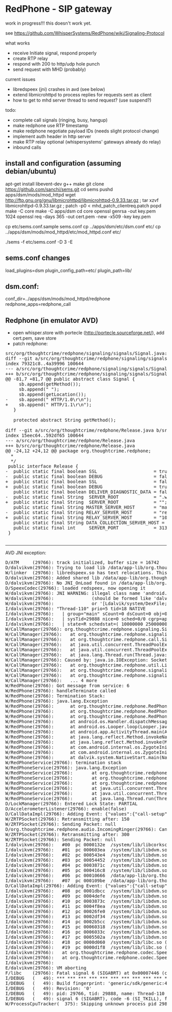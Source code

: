 # RedPhone - SIP gateway

work in progress!!! this doesn't work yet.

see https://github.com/WhisperSystems/RedPhone/wiki/Signaling-Protocol

what works
 * receive Initiate signal, respond properly
 * create RTP relay
 * respond with 200 to http/udp hole punch
 * send request with MHD (probably)
 
current issues
 * libredspeex (jni) crashes in avd (see below)
 * extend libmicrohttpd to process replies for requests sent as client
 * how to get to mhd server thread to send request? (use suspend?)

todo:
 * complete call signals (ringing, busy, hangup)
 * make redphone use RTP timestamp
 * make redphone negotiate payload IDs (needs slight protocol change)
 * implement auth header in http server
 * make RTP relay optional (whispersystems' gateways already do relay)
 * inbound calls
 
install and configuration (assuming debian/ubuntu)
--------------------------------------------------

  apt-get install libevent-dev g++ make
  git clone https://github.com/sanchi/sems.git
  cd sems
  pushd apps/dsm/mods/mod_httpd
  wget http://ftp.gnu.org/gnu/libmicrohttpd/libmicrohttpd-0.9.33.tar.gz ; tar xzvf libmicrohttpd-0.9.33.tar.gz ; patch -p0 < mhd_patch_clientreq.patch
  popd
  make -C core
  make -C apps/dsm
  cd core
  openssl genrsa -out key.pem 1024
  openssl req -days 365 -out cert.pem -new -x509 -key key.pem

  cp etc/sems.conf.sample sems.conf
  cp ../apps/dsm/etc/dsm.conf etc/
  cp ../apps/dsm/mods/mod_httpd/etc/mod_httpd.conf etc/

  ./sems -f etc/sems.conf -D 3 -E

sems.conf changes
-----------------
 load_plugins=dsm
 plugin_config_path=etc/
 plugin_path=lib/

dsm.conf:
--------
 conf_dir=../apps/dsm/mods/mod_httpd/redphone
 redphone_apps=redphone_call

Redphone (in emulator AVD)
--------------------------
- open whisper.store with portecle (http://portecle.sourceforge.net/), add cert.pem, save store
- patch redphone: 
<pre>
src/org/thoughtcrime/redphone/signaling/signals/Signal.java:
diff --git a/src/org/thoughtcrime/redphone/signaling/signals/Signal.java b/src/org/thoughtcrime/redphone/signaling/signals/Signal.java
index 79321c8..4a39996 100644
--- a/src/org/thoughtcrime/redphone/signaling/signals/Signal.java
+++ b/src/org/thoughtcrime/redphone/signaling/signals/Signal.java
@@ -81,7 +81,7 @@ public abstract class Signal {
     sb.append(getMethod());
     sb.append(" ");
     sb.append(getLocation());
-    sb.append(" HTTP/1.0\r\n");
+    sb.append(" HTTP/1.1\r\n");
   }
 
   protected abstract String getMethod();

diff --git a/src/org/thoughtcrime/redphone/Release.java b/src/org/thoughtcrime/redphone/Release.java
index 15eec64..592df65 100644
--- a/src/org/thoughtcrime/redphone/Release.java
+++ b/src/org/thoughtcrime/redphone/Release.java
@@ -24,12 +24,12 @@ package org.thoughtcrime.redphone;
  *
  */
 public interface Release {
-  public static final boolean SSL                     = true;
-  public static final boolean DEBUG                   = false;
+  public static final boolean SSL                     = false; //true;
+  public static final boolean DEBUG                   = true; //false;
   public static final boolean DELIVER_DIAGNOSTIC_DATA = false;
-  public static final String  SERVER_ROOT             = ".whispersystems.org";
+  public static final String  SERVER_ROOT             = ""; //".whispersystems.org";
   public static final String MASTER_SERVER_HOST       = "master.whispersystems.org";
-  public static final String RELAY_SERVER_HOST        = "relay.whispersystems.org";
+  public static final String RELAY_SERVER_HOST        = "10.0.2.2"; //"relay.whispersystems.org";
   public static final String DATA_COLLECTION_SERVER_HOST = "redphone-call-metrics.herokuapp.com";
   public static final int     SERVER_PORT             = 31337;
 }

</pre>
---------------------------------------------------------------------------------------------
AVD JNI exception:

<pre>
D/ATM     (29766): track initialized, buffer size = 16742
D/dalvikvm(29766): Trying to load lib /data/app-lib/org.thoughtcrime.redphone-2/libredspeex.so 0xb3d5e808
W/linker  (29766): libredspeex.so has text relocations. This is wasting memory and is a security risk. Please fix.
D/dalvikvm(29766): Added shared lib /data/app-lib/org.thoughtcrime.redphone-2/libredspeex.so 0xb3d5e808
D/dalvikvm(29766): No JNI_OnLoad found in /data/app-lib/org.thoughtcrime.redphone-2/libredspeex.so 0xb3d5e808, skipping init
D/SpeexCodec(29766): loaded redspeex, now opening it
W/dalvikvm(29766): JNI WARNING: illegal class name 'android.util.Log' (FindClass)
W/dalvikvm(29766):              (should be formed like 'dalvik/system/DexFile')
W/dalvikvm(29766):              or '[Ldalvik/system/DexFile;' or '[[B')
I/dalvikvm(29766): "Thread-110" prio=5 tid=18 NATIVE
I/dalvikvm(29766):   | group="main" sCount=0 dsCount=0 obj=0xb4254500 self=0xb8d0d090
I/dalvikvm(29766):   | sysTid=29888 nice=0 sched=0/0 cgrp=apps handle=-1194273560
I/dalvikvm(29766):   | state=R schedstat=( 10000000 250000000 13 ) utm=0 stm=1 core=0
W/CallManager(29766): org.thoughtcrime.redphone.signaling.SignalingException: java.io.IOException: Socket closed before buffer filled...
W/CallManager(29766):   at org.thoughtcrime.redphone.signaling.SignalingSocket.readSignal(SignalingSocket.java:366)
W/CallManager(29766):   at org.thoughtcrime.redphone.call.SignalManager$SignalListenerTask.run(SignalManager.java:77)
W/CallManager(29766):   at java.util.concurrent.ThreadPoolExecutor.runWorker(ThreadPoolExecutor.java:1112)
W/CallManager(29766):   at java.util.concurrent.ThreadPoolExecutor$Worker.run(ThreadPoolExecutor.java:587)
W/CallManager(29766):   at java.lang.Thread.run(Thread.java:841)
W/CallManager(29766): Caused by: java.io.IOException: Socket closed before buffer filled...
W/CallManager(29766):   at org.thoughtcrime.redphone.util.LineReader.readFully(LineReader.java:122)
W/CallManager(29766):   at org.thoughtcrime.redphone.signaling.SignalReader.readSignalBody(SignalReader.java:80)
W/CallManager(29766):   at org.thoughtcrime.redphone.signaling.SignalingSocket.readSignal(SignalingSocket.java:362)
W/CallManager(29766):   ... 4 more
W/RedPhone(29766): Got message from service: 6
W/RedPhone(29766): handleTerminate called
W/RedPhone(29766): Termination Stack:
W/RedPhone(29766): java.lang.Exception
W/RedPhone(29766):      at org.thoughtcrime.redphone.RedPhone.handleTerminate(RedPhone.java:242)
W/RedPhone(29766):      at org.thoughtcrime.redphone.RedPhone.access$600(RedPhone.java:70)
W/RedPhone(29766):      at org.thoughtcrime.redphone.RedPhone$CallStateHandler.handleMessage(RedPhone.java:414)
W/RedPhone(29766):      at android.os.Handler.dispatchMessage(Handler.java:102)
W/RedPhone(29766):      at android.os.Looper.loop(Looper.java:136)
W/RedPhone(29766):      at android.app.ActivityThread.main(ActivityThread.java:5017)
W/RedPhone(29766):      at java.lang.reflect.Method.invokeNative(Native Method)
W/RedPhone(29766):      at java.lang.reflect.Method.invoke(Method.java:515)
W/RedPhone(29766):      at com.android.internal.os.ZygoteInit$MethodAndArgsCaller.run(ZygoteInit.java:779)
W/RedPhone(29766):      at com.android.internal.os.ZygoteInit.main(ZygoteInit.java:595)
W/RedPhone(29766):      at dalvik.system.NativeStart.main(Native Method)
W/RedPhoneService(29766): termination stack
W/RedPhoneService(29766): java.lang.Exception
W/RedPhoneService(29766):       at org.thoughtcrime.redphone.RedPhoneService.terminate(RedPhoneService.java:367)
W/RedPhoneService(29766):       at org.thoughtcrime.redphone.RedPhoneService.notifyCallDisconnected(RedPhoneService.java:502)
W/RedPhoneService(29766):       at org.thoughtcrime.redphone.call.SignalManager$SignalListenerTask.run(SignalManager.java:92)
W/RedPhoneService(29766):       at java.util.concurrent.ThreadPoolExecutor.runWorker(ThreadPoolExecutor.java:1112)
W/RedPhoneService(29766):       at java.util.concurrent.ThreadPoolExecutor$Worker.run(ThreadPoolExecutor.java:587)
W/RedPhoneService(29766):       at java.lang.Thread.run(Thread.java:841)
D/LockManager(29766): Entered Lock State: PARTIAL
D/AccelerometerListener(29766): enable(false)
D/CallDataImpl(29766): Adding Event: {"values":{"call-setup":"start-negotiate"},"timestamp":62818704}
W/ZRTPSocket(29766): Retransmitting after: 150
W/ZRTPSocket(29766): Sending Packet: null
D/org.thoughtcrime.redphone.audio.IncomingRinger(29766): Cancelling vibrator
W/ZRTPSocket(29766): Retransmitting after: 300
W/ZRTPSocket(29766): Sending Packet: null
I/dalvikvm(29766):   #00  pc 0000132e  /system/lib/libcorkscrew.so (unwind_backtrace_thread+29)
I/dalvikvm(29766):   #01  pc 000603ea  /system/lib/libdvm.so (dvmDumpNativeStack(DebugOutputTarget const*, int)+33)
I/dalvikvm(29766):   #02  pc 000543e4  /system/lib/libdvm.so (dvmDumpThreadEx(DebugOutputTarget const*, Thread*, bool)+395)
I/dalvikvm(29766):   #03  pc 00054452  /system/lib/libdvm.so (dvmDumpThread(Thread*, bool)+25)
I/dalvikvm(29766):   #04  pc 0003871c  /system/lib/libdvm.so
I/dalvikvm(29766):   #05  pc 000416c8  /system/lib/libdvm.so
I/dalvikvm(29766):   #06  pc 00010666  /data/app-lib/org.thoughtcrime.redphone-2/libredspeex.so (logv(_JNIEnv*, char const*, ...)+49)
I/dalvikvm(29766):   #07  pc 000109be  /data/app-lib/org.thoughtcrime.redphone-2/libredspeex.so (Java_org_thoughtcrime_redphone_codec_SpeexCodec_openSpeex+29)
D/CallDataImpl(29766): Adding Event: {"values":{"call-setup":"terminate"},"timestamp":62819286}
I/dalvikvm(29766):   #08  pc 0001dbcc  /system/lib/libdvm.so (dvmPlatformInvoke+112)
I/dalvikvm(29766):   #09  pc 0004defe  /system/lib/libdvm.so (dvmCallJNIMethod(unsigned int const*, JValue*, Method const*, Thread*)+393)
I/dalvikvm(29766):   #10  pc 0003873c  /system/lib/libdvm.so (dvmCheckCallJNIMethod(unsigned int const*, JValue*, Method const*, Thread*)+7)
I/dalvikvm(29766):   #11  pc 0004f8ea  /system/lib/libdvm.so (dvmResolveNativeMethod(unsigned int const*, JValue*, Method const*, Thread*)+181)
I/dalvikvm(29766):   #12  pc 00026fe0  /system/lib/libdvm.so
I/dalvikvm(29766):   #13  pc 0002df34  /system/lib/libdvm.so (dvmMterpStd(Thread*)+76)
I/dalvikvm(29766):   #14  pc 0002b5cc  /system/lib/libdvm.so (dvmInterpret(Thread*, Method const*, JValue*)+184)
I/dalvikvm(29766):   #15  pc 00060318  /system/lib/libdvm.so (dvmCallMethodV(Thread*, Method const*, Object*, bool, JValue*, std::__va_list)+335)
I/dalvikvm(29766):   #16  pc 0006033c  /system/lib/libdvm.so (dvmCallMethod(Thread*, Method const*, Object*, JValue*, ...)+19)
I/dalvikvm(29766):   #17  pc 0005502a  /system/lib/libdvm.so
I/dalvikvm(29766):   #18  pc 0000d060  /system/lib/libc.so (__thread_entry+72)
I/dalvikvm(29766):   #19  pc 0000d1f8  /system/lib/libc.so (pthread_create+240)
I/dalvikvm(29766):   at org.thoughtcrime.redphone.codec.SpeexCodec.openSpeex(Native Method)
I/dalvikvm(29766):   at org.thoughtcrime.redphone.codec.SpeexCodec$1.run(SpeexCodec.java:39)
I/dalvikvm(29766): 
E/dalvikvm(29766): VM aborting
F/libc    (29766): Fatal signal 6 (SIGABRT) at 0x00007446 (code=-6), thread 29888 (Thread-110)
I/DEBUG   (   49): *** *** *** *** *** *** *** *** *** *** *** *** *** *** *** ***
I/DEBUG   (   49): Build fingerprint: 'generic/sdk/generic:4.4.2/KK/938007:eng/test-keys'
I/DEBUG   (   49): Revision: '0'
I/DEBUG   (   49): pid: 29766, tid: 29888, name: Thread-110  >>> org.thoughtcrime.redphone <<<
I/DEBUG   (   49): signal 6 (SIGABRT), code -6 (SI_TKILL), fault addr --------
W/ProcessCpuTracker(  375): Skipping unknown process pid 29894

</pre>